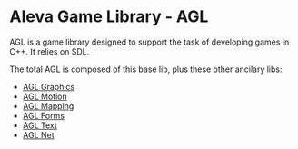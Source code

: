# Aleva Game Library - AGL

AGL is a game library designed to support the task of developing games
in C++. It relies on SDL.

The total AGL is composed of this base lib, plus these other ancilary libs:

- [AGL Graphics](http://github.com/yurids/agl-graphics)
- [AGL Motion](http://github.com/yurids/agl-motion)
- [AGL Mapping](http://github.com/yurids/agl-mapping)
- [AGL Forms](http://github.com/yurids/agl-forms)
- [AGL Text](http://github.com/yurids/agl-text)
- [AGL Net](http://github.com/yurids/agl-net)
